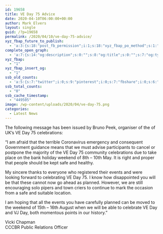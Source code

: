 ```yaml
---
id: 19658
title: VE Day 75 Advice
date: 2020-04-10T06:00:00+00:00
author: Mark Elvers
layout: single
guid: /?p=19658
permalink: /2020/04/10/ve-day-75-advice/
xyz_fbap_future_to_publish:
  - 'a:3:{s:18:"post_fb_permission";i:1;s:18:"xyz_fbap_po_method";s:1:"2";s:16:"xyz_fbap_message";s:62:"News item added to the CCCBR website: {POST_TITLE} {PERMALINK}";}'
complete_open_graph:
  - 'a:7:{s:14:"og:description";s:0:"";s:8:"og:title";s:0:"";s:7:"og:type";s:0:"";s:12:"twitter:card";s:7:"summary";s:15:"twitter:creator";s:0:"";s:19:"twitter:description";s:0:"";s:8:"og:image";s:0:"";}'
xyz_fbap:
  - "1"
xyz_fbap_insert_og:
  - "1"
ssb_old_counts:
  - 'a:5:{s:7:"twitter";i:0;s:9:"pinterest";i:0;s:7:"fbshare";i:0;s:6:"reddit";i:0;s:6:"tumblr";N;}'
ssb_total_counts:
  - "0"
ssb_cache_timestamp:
  - "449505"
image: /wp-content/uploads/2020/04/ve-day-75.png
categories:
  - Latest News
---
```

The following message has been issued by Bruno Peek, organiser of the of UK’s VE Day 75 celebrations:

“I am afraid that the terrible Coronavirus emergency and consequent Government guidance means that we must advise participants to cancel or postpone the majority of the VE Day 75 community celebrations due to take place on the bank holiday weekend of 8th – 10th May. It is right and proper that people should be kept safe and healthy.

My sincere thanks to everyone who registered their events and were looking forward to celebrating VE Day 75. I know how disappointed you will be that these cannot now go ahead as planned. However, we are still encouraging solo pipers and town criers to continue to mark the occasion from a safe and suitable location.

I am hoping that all the events you have carefully planned can be moved to the weekend of 15th – 16th August when we will be able to celebrate VE Day and VJ Day, both momentous points in our history.”

Vicki Chapman  
CCCBR Public Relations Officer
